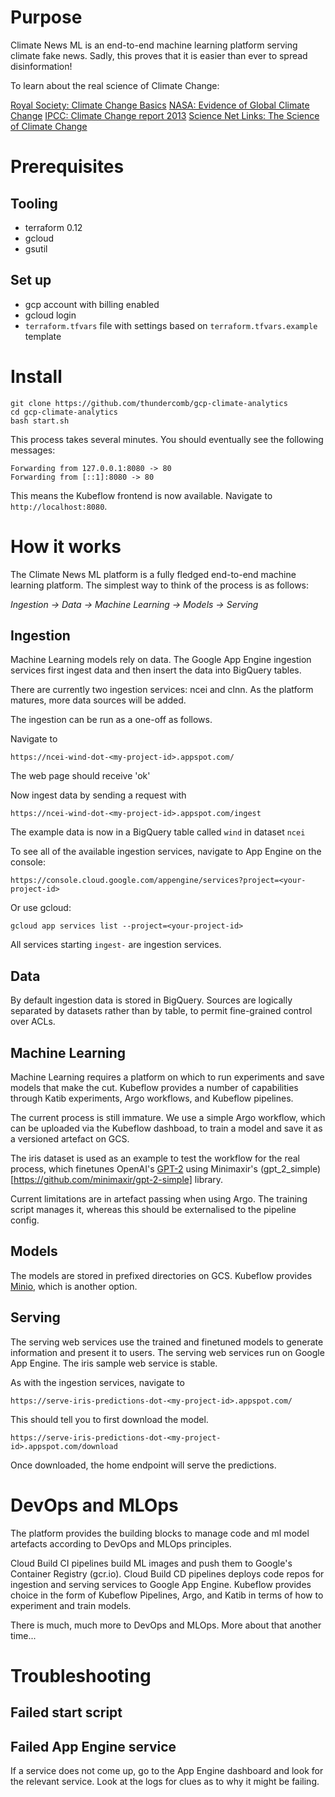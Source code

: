 # Purpose

Climate News ML is an end-to-end machine learning platform serving climate fake news.
Sadly, this proves that it is easier than ever to spread disinformation!

To learn about the real science of Climate Change:

[Royal Society: Climate Change Basics](https://royalsociety.org/topics-policy/projects/climate-change-evidence-causes/basics-of-climate-change/)
[NASA: Evidence of Global Climate Change](https://climate.nasa.gov/evidence/)
[IPCC: Climate Change report 2013](https://www.ipcc.ch/report/ar5/wg1/)
[Science Net Links: The Science of Climate Change](http://sciencenetlinks.com/collections/climate-change/)

# Prerequisites

## Tooling

* terraform 0.12
* gcloud
* gsutil

## Set up

* gcp account with billing enabled
* gcloud login
* `terraform.tfvars` file with settings based on `terraform.tfvars.example` template

# Install

```
git clone https://github.com/thundercomb/gcp-climate-analytics
cd gcp-climate-analytics
bash start.sh
```

This process takes several minutes. You should eventually see the following messages:

```
Forwarding from 127.0.0.1:8080 -> 80
Forwarding from [::1]:8080 -> 80
```

This means the Kubeflow frontend is now available. Navigate to `http://localhost:8080`.

# How it works

The Climate News ML platform is a fully fledged end-to-end machine learning platform.
The simplest way to think of the process is as follows:

*Ingestion -> Data -> Machine Learning -> Models -> Serving*

## Ingestion

Machine Learning models rely on data. The Google App Engine ingestion services first ingest data and then insert the data into BigQuery tables.

There are currently two ingestion services: ncei and clnn. As the platform matures, more data sources will be added.

The ingestion can be run as a one-off as follows.

Navigate to

`https://ncei-wind-dot-<my-project-id>.appspot.com/`

The web page should receive 'ok'

Now ingest data by sending a request with

`https://ncei-wind-dot-<my-project-id>.appspot.com/ingest`

The example data is now in a BigQuery table called `wind` in dataset `ncei`

To see all of the available ingestion services, navigate to App Engine on the console:

`https://console.cloud.google.com/appengine/services?project=<your-project-id>`

Or use gcloud:

`gcloud app services list --project=<your-project-id>`

All services starting `ingest-` are ingestion services.

## Data

By default ingestion data is stored in BigQuery. Sources are logically separated by datasets rather than by table, to permit fine-grained control over ACLs.

## Machine Learning

Machine Learning requires a platform on which to run experiments and save models that make the cut. Kubeflow provides a number of capabilities through Katib experiments, Argo workflows, and Kubeflow pipelines.

The current process is still immature. We use a simple Argo workflow, which can be uploaded via the Kubeflow dashboad, to train a model and save it as a versioned artefact on GCS.

The iris dataset is used as an example to test the workflow for the real process, which finetunes OpenAI's [GPT-2](https://openai.com/blog/better-language-models/) using Minimaxir's (gpt_2_simple)[https://github.com/minimaxir/gpt-2-simple] library.

Current limitations are in artefact passing when using Argo. The training script manages it, whereas this should be externalised to the pipeline config.

## Models

The models are stored in prefixed directories on GCS. Kubeflow provides [Minio](https://min.io/), which is another option.

## Serving

The serving web services use the trained and finetuned models to generate information and present it to users. The serving web services run on Google App Engine. The iris sample web service is stable.

As with the ingestion services, navigate to

`https://serve-iris-predictions-dot-<my-project-id>.appspot.com/`

This should tell you to first download the model.

`https://serve-iris-predictions-dot-<my-project-id>.appspot.com/download`

Once downloaded, the home endpoint will serve the predictions.

# DevOps and MLOps

The platform provides the building blocks to manage code and ml model artefacts according to DevOps and MLOps principles.

Cloud Build CI pipelines build ML images and push them to Google's Container Registry (gcr.io).
Cloud Build CD pipelines deploys code repos for ingestion and serving services to Google App Engine.
Kubeflow provides choice in the form of Kubeflow Pipelines, Argo, and Katib in terms of how to experiment and train models.

There is much, much more to DevOps and MLOps. More about that another time...

# Troubleshooting

## Failed start script

## Failed App Engine service

If a service does not come up, go to the App Engine dashboard and look for the relevant service. Look at the logs for clues as to why it might be failing.
